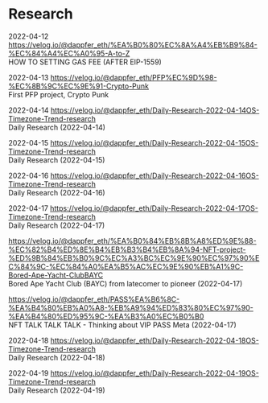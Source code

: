 # Research

2022-04-12
https://velog.io/@dappfer_eth/%EA%B0%80%EC%8A%A4%EB%B9%84-%EC%84%A4%EC%A0%95-A-to-Z
</br> HOW TO SETTING GAS FEE (AFTER EIP-1559)

2022-04-13
https://velog.io/@dappfer_eth/PFP%EC%9D%98-%EC%8B%9C%EC%9E%91-Crypto-Punk 
</br> First PFP project, Crypto Punk

2022-04-14
https://velog.io/@dappfer_eth/Daily-Research-2022-04-14OS-Timezone-Trend-research
</br> Daily Research (2022-04-14)

2022-04-15
https://velog.io/@dappfer_eth/Daily-Research-2022-04-15OS-Timezone-Trend-research
</br> Daily Research (2022-04-15)

2022-04-16
https://velog.io/@dappfer_eth/Daily-Research-2022-04-16OS-Timezone-Trend-research
</br> Daily Research (2022-04-16)

2022-04-17
https://velog.io/@dappfer_eth/Daily-Research-2022-04-17OS-Timezone-Trend-research
</br> Daily Research (2022-04-17)

https://velog.io/@dappfer_eth/%EA%B0%84%EB%8B%A8%ED%9E%88-%EC%82%B4%ED%8E%B4%EB%B3%B4%EB%8A%94-NFT-project-%ED%9B%84%EB%B0%9C%EC%A3%BC%EC%9E%90%EC%97%90%EC%84%9C-%EC%84%A0%EA%B5%AC%EC%9E%90%EB%A1%9C-Bored-Ape-Yacht-ClubBAYC
</br> Bored Ape Yacht Club (BAYC) from latecomer to pioneer (2022-04-17)

https://velog.io/@dappfer_eth/PASS%EA%B6%8C-%EA%B4%80%EB%A0%A8-%EB%A9%94%ED%83%80%EC%97%90-%EA%B4%80%ED%95%9C-%EA%B3%A0%EC%B0%B0
</br> NFT TALK TALK TALK - Thinking about VIP PASS Meta (2022-04-17)

2022-04-18
https://velog.io/@dappfer_eth/Daily-Research-2022-04-18OS-Timezone-Trend-research
</br> Daily Research (2022-04-18)

2022-04-19
https://velog.io/@dappfer_eth/Daily-Research-2022-04-19OS-Timezone-Trend-research
</br> Daily Research (2022-04-19)
